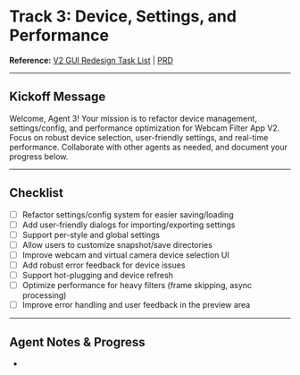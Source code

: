 # Track 3: Device, Settings, and Performance

**Reference:** [V2 GUI Redesign Task List](./v2_gui_redesign_tasks.md) | [PRD](./prd.md)

---

## Kickoff Message
Welcome, Agent 3! Your mission is to refactor device management, settings/config, and performance optimization for Webcam Filter App V2. Focus on robust device selection, user-friendly settings, and real-time performance. Collaborate with other agents as needed, and document your progress below.

---

## Checklist
- [ ] Refactor settings/config system for easier saving/loading
- [ ] Add user-friendly dialogs for importing/exporting settings
- [ ] Support per-style and global settings
- [ ] Allow users to customize snapshot/save directories
- [ ] Improve webcam and virtual camera device selection UI
- [ ] Add robust error feedback for device issues
- [ ] Support hot-plugging and device refresh
- [ ] Optimize performance for heavy filters (frame skipping, async processing)
- [ ] Improve error handling and user feedback in the preview area

---

## Agent Notes & Progress
- 